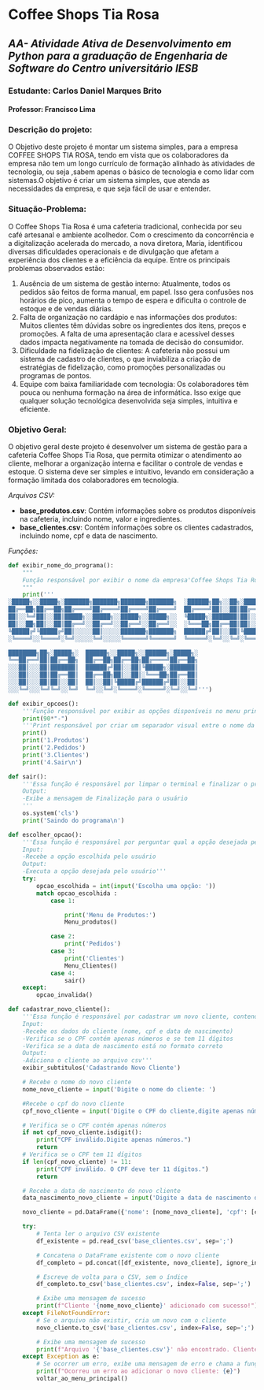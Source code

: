 # **Coffee Shops Tia Rosa**

## *AA- Atividade Ativa de Desenvolvimento em Python para a graduação de Engenharia de Software do Centro universitário IESB*
### Estudante: Carlos Daniel Marques Brito
#### Professor: Francisco Lima


### Descrição do projeto:
O Objetivo deste projeto é montar um sistema simples, para a empresa COFFEE SHOPS TIA ROSA, tendo em vista que os colaboradores  da empresa não tem um longo currículo de formação alinhado às atividades de tecnologia, ou seja ,sabem apenas o básico de tecnologia e como lidar com sistemas.O objetivo é criar um sistema simples, que atenda as necessidades da empresa, e que seja fácil de usar e entender.

### Situação-Problema:
O Coffee Shops Tia Rosa é uma cafeteria tradicional, conhecida por seu café artesanal e
ambiente acolhedor. Com o crescimento da concorrência e a digitalização acelerada do
mercado, a nova diretora, Maria, identificou diversas dificuldades operacionais e de divulgação
que afetam a experiência dos clientes e a eficiência da equipe. Entre os principais problemas
observados estão:
1. Ausência de um sistema de gestão interno:
Atualmente, todos os pedidos são feitos de forma manual, em papel. Isso gera
confusões nos horários de pico, aumenta o tempo de espera e dificulta o controle de
estoque e de vendas diárias.
2. Falta de organização no cardápio e nas informações dos produtos:
Muitos clientes têm dúvidas sobre os ingredientes dos itens, preços e promoções. A
falta de uma apresentação clara e acessível desses dados impacta negativamente na
tomada de decisão do consumidor.
3. Dificuldade na fidelização de clientes:
A cafeteria não possui um sistema de cadastro de clientes, o que inviabiliza a criação
de estratégias de fidelização, como promoções personalizadas ou programas de
pontos.
4. Equipe com baixa familiaridade com tecnologia:
Os colaboradores têm pouca ou nenhuma formação na área de informática. Isso exige
que qualquer solução tecnológica desenvolvida seja simples, intuitiva e eficiente.

### Objetivo Geral:
O objetivo geral deste projeto é desenvolver um sistema de gestão para a cafeteria Coffee Shops Tia Rosa, que permita otimizar o atendimento ao cliente, melhorar a organização interna e facilitar o controle de vendas e estoque. O sistema deve ser simples e intuitivo, levando em consideração a formação limitada dos colaboradores em tecnologia.


*Arquivos CSV:*
- **base_produtos.csv**: Contém informações sobre os produtos disponíveis na cafeteria, incluindo nome, valor e ingredientes.
- **base_clientes.csv**: Contém informações sobre os clientes cadastrados, incluindo nome, cpf e data de nascimento.


*Funções:*

```python
def exibir_nome_do_programa(): 
    """
    Função responsável por exibir o nome da empresa'Coffee Shops Tia Rosa' de uma forma personalizada.
    """
    print('''
░█████╗░░█████╗░███████╗███████╗███████╗███████╗  ░██████╗██╗░░██╗░█████╗░██████╗░░██████╗
██╔══██╗██╔══██╗██╔════╝██╔════╝██╔════╝██╔════╝  ██╔════╝██║░░██║██╔══██╗██╔══██╗██╔════╝
██║░░╚═╝██║░░██║█████╗░░█████╗░░█████╗░░█████╗░░  ╚█████╗░███████║██║░░██║██████╔╝╚█████╗░
██║░░██╗██║░░██║██╔══╝░░██╔══╝░░██╔══╝░░██╔══╝░░  ░╚═══██╗██╔══██║██║░░██║██╔═══╝░░╚═══██╗
╚█████╔╝╚█████╔╝██║░░░░░██║░░░░░███████╗███████╗  ██████╔╝██║░░██║╚█████╔╝██║░░░░░██████╔╝
░╚════╝░░╚════╝░╚═╝░░░░░╚═╝░░░░░╚══════╝╚══════╝  ╚═════╝░╚═╝░░╚═╝░╚════╝░╚═╝░░░░░╚═════╝░

████████╗██╗░█████╗░  ██████╗░░█████╗░░██████╗░█████╗░
╚══██╔══╝██║██╔══██╗  ██╔══██╗██╔══██╗██╔════╝██╔══██╗
░░░██║░░░██║███████║  ██████╔╝██║░░██║╚█████╗░███████║
░░░██║░░░██║██╔══██║  ██╔══██╗██║░░██║░╚═══██╗██╔══██║
░░░██║░░░██║██║░░██║  ██║░░██║╚█████╔╝██████╔╝██║░░██║
░░░╚═╝░░░╚═╝╚═╝░░╚═╝  ╚═╝░░╚═╝░╚════╝░╚═════╝░╚═╝░░╚═╝''')
```

```python
def exibir_opcoes():
    '''Função responsável por exibir as opções disponíveis no menu principal.'''
    print(90*"-")
    '''Print responsável por criar um separador visual entre o nome da empresa e a primeira opção do menu principal.'''
    print()
    print('1.Produtos')
    print('2.Pedidos')
    print('3.Clientes')
    print('4.Sair\n')
```

```python
def sair():
    '''Essa função é responsável por limpar o terminal e finalizar o programa.
    Output:
    -Exibe a mensagem de Finalização para o usuário
    '''
    os.system('cls')
    print('Saindo do programa\n')
```

```python
def escolher_opcao():
    '''Essa função é responsável por perguntar qual a opção desejada pelo usuário, verificar se essa opção é válida(um número), caso seja válida, encaminhar a resposta para a função que cada opção possui. Caso inválida, encaminha para a função responsável pelos erros.
    Input:
    -Recebe a opção escolhida pelo usuário
    Output:
    -Executa a opção desejada pelo usuário'''
    try:
        opcao_escolhida = int(input('Escolha uma opção: ')) 
        match opcao_escolhida :
            case 1:

                print('Menu de Produtos:')
                Menu_produtos()

            case 2:
                print('Pedidos')
            case 3:
                print('Clientes')
                Menu_Clientes()
            case 4:
                sair()
    except:
        opcao_invalida()
```

```python
def cadastrar_novo_cliente():
    '''Essa função é responsável por cadastrar um novo cliente, contendo nome, cpf e data de nascimento e adicionando ao arquivo csv
    Input:
    -Recebe os dados do cliente (nome, cpf e data de nascimento)
    -Verifica se o CPF contém apenas números e se tem 11 dígitos
    -Verifica se a data de nascimento está no formato correto
    Output:
    -Adiciona o cliente ao arquivo csv'''
    exibir_subtitulos('Cadastrando Novo Cliente')

    # Recebe o nome do novo cliente
    nome_novo_cliente = input('Digite o nome do cliente: ')

    #Recebe o cpf do novo cliente 
    cpf_novo_cliente = input('Digite o CPF do cliente,digite apenas números:')

    # Verifica se o CPF contém apenas números
    if not cpf_novo_cliente.isdigit():
        print("CPF inválido.Digite apenas números.")
        return
    # Verifica se o CPF tem 11 dígitos
    if len(cpf_novo_cliente) != 11:
        print("CPF inválido. O CPF deve ter 11 dígitos.")
        return  

    # Recebe a data de nascimento do novo cliente
    data_nascimento_novo_cliente = input('Digite a data de nascimento do cliente com o Formato dd/mm/aaaa: ')

    novo_cliente = pd.DataFrame({'nome': [nome_novo_cliente], 'cpf': [cpf_novo_cliente], 'data_nascimento': [data_nascimento_novo_cliente]})

    try:
        # Tenta ler o arquivo CSV existente
        df_existente = pd.read_csv('base_clientes.csv', sep=';')

        # Concatena o DataFrame existente com o novo cliente
        df_completo = pd.concat([df_existente, novo_cliente], ignore_index=True)

        # Escreve de volta para o CSV, sem o índice
        df_completo.to_csv('base_clientes.csv', index=False, sep=';')

        # Exibe uma mensagem de sucesso
        print(f"Cliente '{nome_novo_cliente}' adicionado com sucesso!")
    except FileNotFoundError:
        # Se o arquivo não existir, cria um novo com o cliente
        novo_cliente.to_csv('base_clientes.csv', index=False, sep=';')

        # Exibe uma mensagem de sucesso
        print(f"Arquivo '{'base_clientes.csv'}' não encontrado. Cliente '{nome_novo_cliente}' criado!")
    except Exception as e:
        # Se ocorrer um erro, exibe uma mensagem de erro e chama a função para voltar ao menu principal
        print(f"Ocorreu um erro ao adicionar o novo cliente: {e}")
        voltar_ao_menu_principal()
```
